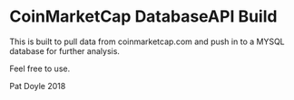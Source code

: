 # CoinMarketCap DatabaseAPI Build

This is built to pull data from coinmarketcap.com and push in to a MYSQL database for further analysis.  

Feel free to use.  

Pat Doyle 2018